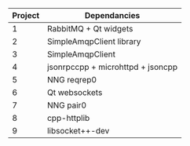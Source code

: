 |Project|Dependancies                     |
|-------|---------------------------------|
|   1   |RabbitMQ + Qt widgets            |
|   2   |SimpleAmqpClient library         |
|   3   |SimpleAmqpClient                 |
|   4   |jsonrpccpp + microhttpd + jsoncpp|
|   5   |NNG reqrep0                      |
|   6   |Qt websockets                    |
|   7   |NNG pair0                        |
|   8   |cpp-httplib                      |
|   9   |libsocket++-dev                  |
